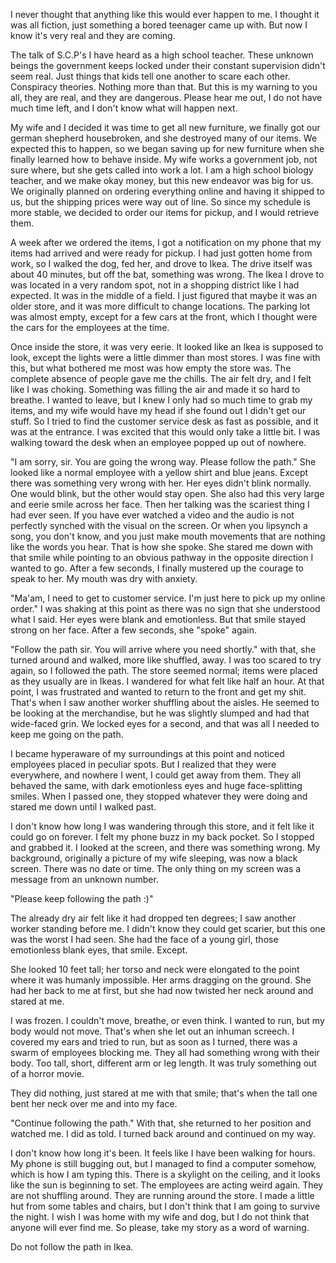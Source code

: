 I never thought that anything like this would ever happen to me. I thought it was all fiction, just something a bored teenager came up with. But now I know it's very real and they are coming.

The talk of S.C.P's I have heard as a high school teacher. These unknown beings the government keeps locked under their constant supervision didn't seem real. Just things that kids tell one another to scare each other. Conspiracy theories. Nothing more than that. But this is my warning to you all, they are real, and they are dangerous. Please hear me out, I do not have much time left, and I don't know what will happen next.

My wife and I decided it was time to get all new furniture, we finally got our german shepherd housebroken, and she destroyed many of our items. We expected this to happen, so we began saving up for new furniture when she finally learned how to behave inside. My wife works a government job, not sure where, but she gets called into work a lot. I am a high school biology teacher, and we make okay money, but this new endeavor was big for us. We originally planned on ordering everything online and having it shipped to us, but the shipping prices were way out of line. So since my schedule is more stable, we decided to order our items for pickup, and I would retrieve them.

A week after we ordered the items, I got a notification on my phone that my items had arrived and were ready for pickup. I had just gotten home from work, so I walked the dog, fed her, and drove to Ikea. The drive itself was about 40 minutes, but off the bat, something was wrong. The Ikea I drove to was located in a very random spot, not in a shopping district like I had expected. It was in the middle of a field. I just figured that maybe it was an older store, and it was more difficult to change locations. The parking lot was almost empty, except for a few cars at the front, which I thought were the cars for the employees at the time.

Once inside the store, it was very eerie. It looked like an Ikea is supposed to look, except the lights were a little dimmer than most stores. I was fine with this, but what bothered me most was how empty the store was. The complete absence of people gave me the chills. The air felt dry, and I felt like I was choking. Something was filling the air and made it so hard to breathe. I wanted to leave, but I knew I only had so much time to grab my items, and my wife would have my head if she found out I didn't get our stuff. So I tried to find the customer service desk as fast as possible, and it was at the entrance. I was excited that this would only take a little bit. I was walking toward the desk when an employee popped up out of nowhere. 

"I am sorry, sir. You are going the wrong way. Please follow the path." She looked like a normal employee with a yellow shirt and blue jeans. Except there was something very wrong with her. Her eyes didn't blink normally. One would blink, but the other would stay open. She also had this very large and eerie smile across her face. Then her talking was the scariest thing I had ever seen. If you have ever watched a video and the audio is not perfectly synched with the visual on the screen. Or when you lipsynch a song, you don't know, and you just make mouth movements that are nothing like the words you hear. That is how she spoke. She stared me down with that smile while pointing to an obvious pathway in the opposite direction I wanted to go. After a few seconds, I finally mustered up the courage to speak to her. My mouth was dry with anxiety.

"Ma'am, I need to get to customer service. I'm just here to pick up my online order." I was shaking at this point as there was no sign that she understood what I said. Her eyes were blank and emotionless. But that smile stayed strong on her face. After a few seconds, she "spoke" again.

"Follow the path sir. You will arrive where you need shortly." with that, she turned around and walked, more like shuffled, away. I was too scared to try again, so I followed the path. The store seemed normal; items were placed as they usually are in Ikeas. I wandered for what felt like half an hour. At that point, I was frustrated and wanted to return to the front and get my shit. That's when I saw another worker shuffling about the aisles. He seemed to be looking at the merchandise, but he was slightly slumped and had that wide-faced grin. We locked eyes for a second, and that was all I needed to keep me going on the path. 

I became hyperaware of my surroundings at this point and noticed employees placed in peculiar spots. But I realized that they were everywhere, and nowhere I went, I could get away from them. They all behaved the same, with dark emotionless eyes and huge face-splitting smiles. When I passed one, they stopped whatever they were doing and stared me down until I walked past.

I don't know how long I was wandering through this store, and it felt like it could go on forever. I felt my phone buzz in my back pocket. So I stopped and grabbed it. I looked at the screen, and there was something wrong. My background, originally a picture of my wife sleeping, was now a black screen. There was no date or time. The only thing on my screen was a message from an unknown number. 

"Please keep following the path :)"

The already dry air felt like it had dropped ten degrees; I saw another worker standing before me. I didn't know they could get scarier, but this one was the worst I had seen. She had the face of a young girl, those emotionless blank eyes, that smile. Except.

She looked 10 feet tall; her torso and neck were elongated to the point where it was humanly impossible. Her arms dragging on the ground. She had her back to me at first, but she had now twisted her neck around and stared at me. 

I was frozen. I couldn't move, breathe, or even think.  I wanted to run, but my body would not move. That's when she let out an inhuman screech. I covered my ears and tried to run, but as soon as I turned, there was a swarm of employees blocking me. They all had something wrong with their body. Too tall, short, different arm or leg length. It was truly something out of a horror movie. 

They did nothing, just stared at me with that smile; that's when the tall one bent her neck over me and into my face. 

"Continue following the path." With that, she returned to her position and watched me. I did as told. I turned back around and continued on my way. 

I don't know how long it's been. It feels like I have been walking for hours. My phone is still bugging out, but I managed to find a computer somehow, which is how I am typing this. There is a skylight on the ceiling, and it looks like the sun is beginning to set. The employees are acting weird again. They are not shuffling around. They are running around the store. I made a little hut from some tables and chairs, but I don't think that I am going to survive the night. I wish I was home with my wife and dog, but I do not think that anyone will ever find me. So please, take my story as a word of warning. 

Do not follow the path in Ikea.
